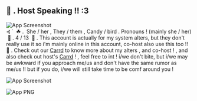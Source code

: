 

## 🎤 . Host Speaking !! :3



![App Screenshot](https://64.media.tumblr.com/9f7a24fa5069b44c560c975d85c66847/9e50215eb404bc61-4f/s2048x3072/83ae654d3a8f3220ddd29d87854c7911e82e1dc9.pnj)
  ‎                                                                                                                                                                                                                      
                ‎   ⊰ ˙  ‎ ☘ .  ‎ She / her , They / them , Candy / bird . Pronouns ! (mainly she / her)
     ‎      🌱 . 4 / 13 
 ‎   🌿 . This account is actually for my system alters, but they don't really use it so i'm mainly online in this account, co-host also use this too !!
🌲 . Check out our [Carrd](https://rainbowconstellationsys.carrd.co) to know more about my alters , and co-host ! , and also check out host's [Carrd](https://sillysintromelaniethemed.carrd.co) ! , feel free to int ! i/we don't bite, but i/we may be awkward if you approach me/us and don't have the same rumor as me/us !! but if you do, i/we will still take time to be comf around you !

![App Screenshot](https://64.media.tumblr.com/845a4672f4fa30a0d788bb5e7a5ee075/9e50215eb404bc61-4e/s2048x3072/1f2a421a43bb586db131d4aca75d71982c2f4655.pnj)
 

![App PNG](https://i.pinimg.com/564x/03/06/c8/0306c8b3d1562ab6ffc2f2d886298cf0.jpg)
